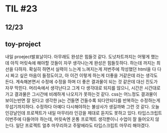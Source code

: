 # TIL #23
## 12/23

## toy-project

내일 proeject발표날이다. 아무래도 완성은 힘들것 같다. 도넛차트까지는 어떻게 했는데 아직 머릿속에 해야할 것들이 자꾸 생각나는게 완성은 힘들듯하다. 하는데 까지는 최선을 다하자. 확실히 하면서 실력이 느는게 느껴지는게 저번주에 작성했던 html을 다 다시 짜고 싶은 마음이 들정도이고, 아 이건 이렇게 하는게 더좋을 거같은데 라는 생각도 든다. 계속해본면서 수정에 수정을 하며 더 좋은 결과물이 되는 것 같은데 대신 진도가 자꾸 막힌다. 머리속에서 생각난다고 그게 다 생각대로 되지를 않으니, 시간은 시간대로 가고 결과물은 그시간에 비례하게 나오지가 못하는것 같다. css는 어느정도 결과물이 보이는반면 잘 된다고 생각한 js는 건들면 건들수록 되다안되다를 반복하는 수정하는게 무섭기까지하다. 수정하다 아예다 다시해야하는 불상사가 생길까봐 그런 것 같다. 오늘 인강날인데 프로젝트가 내일 마무리라 인강을 제대로 듣지도 못하고 있다. 타입스크립트 이번주에 다들어야 하는데, 머릿속엔 온통 프로젝트 생각뿐이니 수업이 잘 들어오지 않는다. 일단 프로젝트 얼추 마무리하고  주말에라도 타입스크립트 마무리 해야겠다. 
